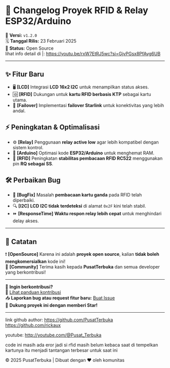 # 🚀 Changelog Proyek RFID & Relay ESP32/Arduino  

📅 **Versi:** `v1.2.0`  
🗓 **Tanggal Rilis:** 23 Februari 2025  
📂 **Status:** Open Source  
lihat info detail di |: https://youtu.be/rxW7EtRJ5wc?si=GjvPGsx8PfAvg6UB

---

## ✨ Fitur Baru  
- 🖥 **[LCD]** Integrasi **LCD 16x2 I2C** untuk menampilkan status akses.  
- 🆔 **[RFID]** Dukungan untuk **kartu RFID berbasis KTP** sebagai kartu utama.  
- 📡 **[Failover]** Implementasi **failover Starlink** untuk konektivitas yang lebih andal.  

## ⚡ Peningkatan & Optimalisasi  
- ⚙️ **[Relay]** Penggunaan **relay active low** agar lebih kompatibel dengan sistem kontrol.  
- 💾 **[Arduino]** Optimasi kode **ESP32/Arduino** untuk menghemat RAM.  
- 🔄 **[RFID]** Peningkatan **stabilitas pembacaan RFID RC522** menggunakan pin **RQ sebagai SS**.  

## 🛠 Perbaikan Bug  
- 🐛 **[BugFix]** Masalah **pembacaan kartu ganda** pada RFID telah diperbaiki.  
- 🔍 **[I2C]** **LCD I2C tidak terdeteksi** di alamat `0x2F` kini telah stabil.  
- ⏩ **[ResponseTime]** **Waktu respon relay lebih cepat** untuk menghindari delay akses.  

---

## 📜 Catatan  
❗ **[OpenSource]** Karena ini adalah **proyek open source**, kalian **tidak boleh mengkomersialkan** kode ini!  
💙 **[Community]** Terima kasih kepada **PusatTerbuka** dan semua developer yang berkontribusi!  

---

📌 **Ingin berkontribusi?**  
🔗 [Lihat panduan kontribusi](./CONTRIBUTING.md)  
📥 **Laporkan bug atau request fitur baru:** [Buat Issue](https://github.com/rickaux4/repository/issues)  
🌟 **Dukung proyek ini dengan memberi Star!**  

---
link github author:
https://github.com/PusatTerbuka
https://github.com/rickaux

youtube:
http://youtube.com/@Pusat_Terbuka

code ini masih ada eror
jadi si rfid masih belum kebaca saat di tempelkan kartunya
itu menjadi tantangan terbesar untuk saat ini



© 2025 PusatTerbuka | Dibuat dengan ❤️ oleh komunitas  
